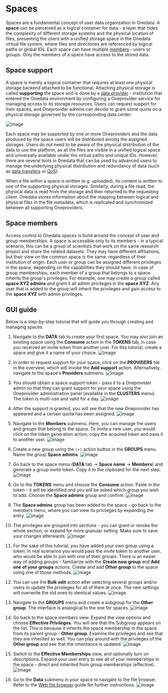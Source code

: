 # Spaces
<!-- This file is referenced at least one time as "spaces.md" -->

Spaces are a fundamental concept of user data organization in Onedata. A **space** 
can be perceived as a logical container for data - a layer that hides the complexity 
of different storage systems and the physical location of files, presenting the 
users with a unified storage space in the Onedata virtual file system, where 
files and directories are referenced by logical paths or global IDs. Each space
can have multiple [members](#space-members) - users or groups. Only the members 
of a space have access to the stored data.


## Space support
<!-- This header is referenced at least one time as "#space-support" -->

A space is merely a logical container that requires at least one physical
storage backend attached to be functional. Attaching physical storage is
called **supporting** the space and is done by a [data provider](../intro.md#architecture) -
institution that entered the Onedata environment by configuring a Oneprovider 
service for managing access to its storage resources. Users can request support 
for their spaces, and Oneprovider admins can decide to grant some quota on a 
physical storage governed by the corresponding data center.

<!-- TODO: VFS-7218 this image could be better:
    1. present Oneproviders, not only storages
    2. present the mapping between logical and physical paths 
       (file path on the storage vs. file path in the space)
 
 -->
![image](../../images/user-guide/spaces/space-support.svg)

Each space may be supported by one or more Oneproviders and the data produced by 
the space users will be distributed among the assigned storages. Users do not 
need to be aware of the physical distribution of the data to use the platform, 
as all the files are visible in a unified logical space and universally 
available under the virtual paths and unique IDs. However, there are several 
tools in Onedata that can be used by advanced users to manage the underlying 
physical distribution and redundancy of data
(such as [data transfers](replication-and-migration.md) or [QoS](quality-of-service.md)).

When a file within a space is written (e.g. uploaded), its content is written to 
one of the supporting physical storages. Similarly, during a file read, the 
physical data is read from the storage and then returned to the requesting client. 
Onedata stores information about the mapping between logical and physical files 
in the file metadata, which is replicated and synchronized between 
all supporting Oneproviders. 
 

## Space members
Access control to Onedata spaces is build around the concept of user and group
memberships. A space is accessible only to its members - in a typical scenario,
this can be a group of scientists that work on the same research project and
share the related datasets. They may have different affiliations, but their view 
on the common space is the same, regardless of their institution of origin. Each
user or group can be assigned different privileges in the space, depending on 
the capabilities they should have. In case of group memberships, each member of 
a group that belongs to a space inherits the group's privileges. For example, 
one may create a group called **space XYZ admins** and grant it all admin 
privileges in the **space XYZ**. Any user that is added to the group will inherit 
the privileges and gain access to the **space XYZ** with admin privileges.


## GUI guide
Below is a step-by-step tutorial that will guide you through creating and 
managing spaces.

1. Navigate to the **DATA** tab to create your first space. You may also join an 
existing space using the **Consume** action in the **TOKENS** tab, in case you 
received an invite token from another user. 
For this tutorial, create a space and give it a name of your choice.
![image](../../images/user-guide/spaces/1-no_spaces.png)

2. In order to request support for your space, click on the **PROVIDERS** tile
in the overview, which will invoke the **Add support** action. Alternatively,
navigate to the space's **Providers** submenu.
![image](../../images/user-guide/spaces/2-space_created.png)

3. You should obtain a space support token - pass it to a Oneprovider admin so that
they can grant support for your space using the Oneprovider administration panel 
(available in the **CLUSTERS** menu). The token is multi-use and valid for a day.
![image](../../images/user-guide/spaces/3-request_support.png)

4. After the support is granted, you will see that the new Oneprovider has 
appeared and a certain quota has been assigned.
![image](../../images/user-guide/spaces/4-space_overview.png)

5. Navigate to the **Members** submenu. Here, you can manage the users and
groups that belong to the space. To invite a new user, you would click on the
token generation action, copy the acquired token and pass it to another user.
![image](../../images/user-guide/spaces/5-members.png)

6. Create a new group using the `(+)` action button in the **GROUPS** menu. 
Name the group **Space admins**.
![image](../../images/user-guide/spaces/6-create-group.png)

7. Go back to the space menu (**DATA** tab -> **Space name** -> **Members**) and 
generate a group invite token. Copy it to the clipboard for the next step.
![image](../../images/user-guide/spaces/7-create-group-invite-token.png)

8. Go to the **TOKENS** menu and choose the **Consume** action. Paste in the 
token - it will be identified and you will be asked which group you wish to add.
Choose the **Space admins** group and confirm.
![image](../../images/user-guide/spaces/8-invite-group.png)

9. The **Space admins** group has been added to the space - go back to the
members menu, where you can view its privileges by expanding the entry.
![image](../../images/user-guide/spaces/9-pirivileges-1.png)

10. The privileges are grouped into sections - you can grant or revoke the whole
section, or expand for more granular setting. Make sure to save your changes
afterwards.
![image](../../images/user-guide/spaces/10-privileges-2.png)

11. For the sake of this tutorial, you have added your own group using a token.
In real scenarios you would pass the invite token to another user, who would be
able to join with one of their groups. There is an easier way of adding groups -
familiarize with the **Create new group** and **Add one of your groups** actions.
Create and add **Other group** to the space using one of those methods.
![image](../../images/user-guide/spaces/11-add-your-group.png)

12. You can use the **Bulk edit** action after selecting several groups and/or 
users to update the privileges for all of them at once. The new settings will
overwrite the old ones to identical values.
![image](../../images/user-guide/spaces/12-bulk-edit.png)

13. Navigate to the **GROUPS** menu and create a subgroup for the **Other group**.
The interface is analogical to the one for spaces.
![image](../../images/user-guide/spaces/13-subgroup.png)

14. Go back to the space members view. Expand the view options and choose 
**Effective Privileges**. You will see that the Subgroup appears on the list. 
This is because it inherits the space membership in the space from its parent 
group - **Other group**. Examine the privileges and see that they are inherited 
as well. You can play around with the privileges of the **Other group** and see
that the inheritance is updated.
![image](../../images/user-guide/spaces/14-effective-privileges.png)

15. Switch to the **Effective Memberships** view, and optionally turn on 
descriptions. Expand your user entry to see all of your memberships in the
space - direct and inherited from group memberships (effective).
![image](../../images/user-guide/spaces/15-effective-memberships.png)

16. Go to the **Data** submenu in your space to navigate to the file browser.
Refer to the [Web file browser](web-file-browser.md) guide for further instructions.
![image](../../images/user-guide/spaces/16-data.png)
